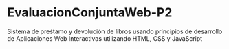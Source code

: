 # EvaluacionConjuntaWeb-P2
Sistema de preśtamo y devolución de libros usando principios de desarrollo de Aplicaciones Web Interactivas utilizando HTML, CSS y JavaScript
